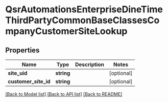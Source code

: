# QsrAutomationsEnterpriseDineTimeThirdPartyCommonBaseClassesCompanyCustomerSiteLookup

## Properties
Name | Type | Description | Notes
------------ | ------------- | ------------- | -------------
**site_uid** | **string** |  | [optional] 
**customer_site_id** | **string** |  | [optional] 

[[Back to Model list]](../README.md#documentation-for-models) [[Back to API list]](../README.md#documentation-for-api-endpoints) [[Back to README]](../README.md)


